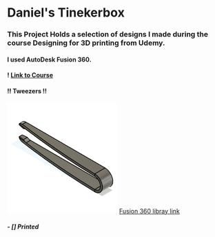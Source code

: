 # Daniel's Tinekerbox

### This Project Holds a selection of designs I made during the course Designing for 3D printing from Udemy.
#### I used AutoDesk Fusion 360.

#### ! [Link to Course](https://www.udemy.com/course/designing-for-3d-printing-with-fusion-360)

#### !! Tweezers !!

![Logo](_Tweezers.43b5d336-9b31-404a-801d-f0cb1409c3f3.png)
[Fusion 360 libray link](https://a360.co/4mU547M)

##### - [] Printed

